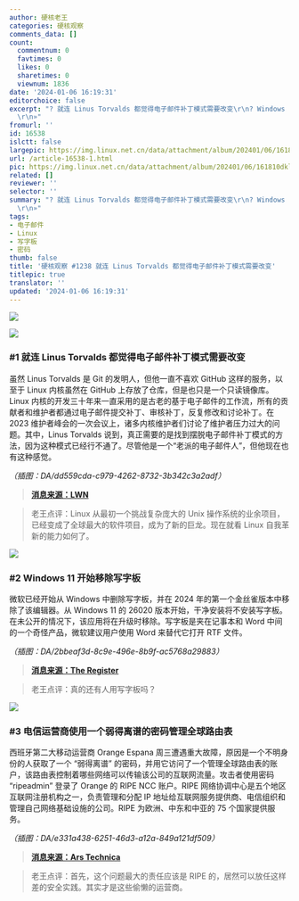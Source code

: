 ```yaml
---
author: 硬核老王
categories: 硬核观察
comments_data: []
count:
  commentnum: 0
  favtimes: 0
  likes: 0
  sharetimes: 0
  viewnum: 1836
date: '2024-01-06 16:19:31'
editorchoice: false
excerpt: "? 就连 Linus Torvalds 都觉得电子邮件补丁模式需要改变\r\n? Windows 11 开始移除写字板\r\n? 电信运营商使用一个弱得离谱的密码管理全球路由表\r\n»
  \r\n»"
fromurl: ''
id: 16538
islctt: false
largepic: https://img.linux.net.cn/data/attachment/album/202401/06/161810dklz8kmq7qqqq3lg.jpg
url: /article-16538-1.html
pic: https://img.linux.net.cn/data/attachment/album/202401/06/161810dklz8kmq7qqqq3lg.jpg.thumb.jpg
related: []
reviewer: ''
selector: ''
summary: "? 就连 Linus Torvalds 都觉得电子邮件补丁模式需要改变\r\n? Windows 11 开始移除写字板\r\n? 电信运营商使用一个弱得离谱的密码管理全球路由表\r\n»
  \r\n»"
tags:
- 电子邮件
- Linux
- 写字板
- 密码
thumb: false
title: '硬核观察 #1238 就连 Linus Torvalds 都觉得电子邮件补丁模式需要改变'
titlepic: true
translator: ''
updated: '2024-01-06 16:19:31'
---
```


![](/data/attachment/album/202401/06/161810dklz8kmq7qqqq3lg.jpg)


![](/data/attachment/album/202401/06/161829lwuqq6xqk3xjellx.png)


### #1 就连 Linus Torvalds 都觉得电子邮件补丁模式需要改变


虽然 Linus Torvalds 是 Git 的发明人，但他一直不喜欢 GitHub 这样的服务，以至于 Linux 内核虽然在 GitHub 上存放了仓库，但是也只是一个只读镜像库。Linux 内核的开发三十年来一直采用的是古老的基于电子邮件的工作流，所有的贡献者和维护者都通过电子邮件提交补丁、审核补丁，反复修改和讨论补丁。在 2023 维护者峰会的一次会议上，诸多内核维护者们讨论了维护者压力过大的问题。其中，Linus Torvalds 说到，真正需要的是找到摆脱电子邮件补丁模式的方法，因为这种模式已经行不通了。尽管他是一个“老派的电子邮件人”，但他现在也有这种感觉。


*（插图：DA/dd559cda-c979-4262-8732-3b342c3a2adf）*



> 
> **[消息来源：LWN](https://lwn.net/Articles/952034/)**
> 
> 
> 



> 
> 老王点评：Linux 从最初一个挑战复杂庞大的 Unix 操作系统的业余项目，已经变成了全球最大的软件项目，成为了新的巨龙。现在就看 Linux 自我革新的能力如何了。
> 
> 
> 


![](/data/attachment/album/202401/06/161848gyksyrfo07z0h000.png)


### #2 Windows 11 开始移除写字板


微软已经开始从 Windows 中删除写字板，并在 2024 年的第一个金丝雀版本中移除了该编辑器。从 Windows 11 的 26020 版本开始，干净安装将不安装写字板。在未公开的情况下，该应用将在升级时移除。写字板是夹在记事本和 Word 中间的一个奇怪产品，微软建议用户使用 Word 来替代它打开 RTF 文件。


*（插图：DA/2bbeaf3d-8c9e-496e-8b9f-ac5768a29883）*



> 
> **[消息来源：The Register](https://www.theregister.com/2024/01/05/wordpad_off_windows_11/)**
> 
> 
> 



> 
> 老王点评：真的还有人用写字板吗？
> 
> 
> 


![](/data/attachment/album/202401/06/161907r4x7z2v47lj2z7l7.png)


### #3 电信运营商使用一个弱得离谱的密码管理全球路由表


西班牙第二大移动运营商 Orange Espana 周三遭遇重大故障，原因是一个不明身份的人获取了一个 “弱得离谱” 的密码，并用它访问了一个管理全球路由表的账户，该路由表控制着哪些网络可以传输该公司的互联网流量。攻击者使用密码 “ripeadmin” 登录了 Orange 的 RIPE NCC 账户。RIPE 网络协调中心是五个地区互联网注册机构之一，负责管理和分配 IP 地址给互联网服务提供商、电信组织和管理自己网络基础设施的公司。RIPE 为欧洲、中东和中亚的 75 个国家提供服务。


*（插图：DA/e331a438-6251-46d3-a12a-849a121df509）*



> 
> **[消息来源：Ars Technica](https://arstechnica.com/security/2024/01/a-ridiculously-weak-password-causes-disaster-for-spains-no-2-mobile-carrier/)**
> 
> 
> 



> 
> 老王点评：首先，这个问题最大的责任应该是 RIPE 的，居然可以放任这样差的安全实践。其实才是这些偷懒的运营商。
> 
> 
>